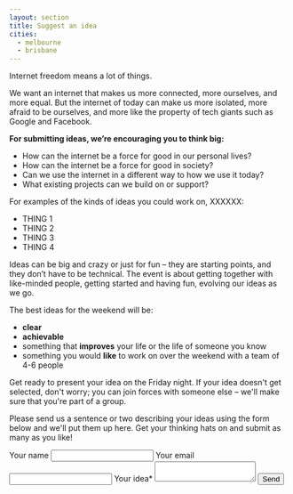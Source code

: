 ```yaml
---
layout: section
title: Suggest an idea
cities:
  - melbourne
  - brisbane
---
```


Internet freedom means a lot of things.

We want an internet that makes us more connected, more ourselves, and more equal. But the internet of today can make us more isolated, more afraid to be ourselves, and more like the property of tech giants such as Google and Facebook.

**For submitting ideas, we’re encouraging you to think big:**

- How can the internet be a force for good in our personal lives?
- How can the internet be a force for good in society?
- Can we use the internet in a different way to how we use it today?
- What existing projects can we build on or support?

For examples of the kinds of ideas you could work on, XXXXXX:

- THING 1
- THING 2
- THING 3
- THING 4

Ideas can be big and crazy or just for fun – they are starting points, and they don’t have to be technical. The event is about getting together with like-minded people, getting started and having fun, evolving our ideas as we go.

The best ideas for the weekend will be:

- **clear**
- **achievable**
- something that **improves** your life or the life of someone you know
- something you would **like** to work on over the weekend with a team of 4-6 people

Get ready to present your idea on the Friday night. If your idea doesn't get selected, don't worry; you can join forces with someone else – we'll make sure that you're part of a group.

Please send us a sentence or two describing your ideas using the form below and we'll put them up here. Get your thinking hats on and submit as many as you like!

<form name="suggest-an-idea" method="POST" netlify>
  <label for="name-field">Your name</label>
  <input id="name-field" name="name" type="text">
  <label for="email-field">Your email</label>
  <input id="email-field" name="email" type="email">
  <label for="idea-field">Your idea*</label>
  <textarea id="idea-field" name="idea"></textarea>
  <button type="submit" class="button">Send</button>
</form>
